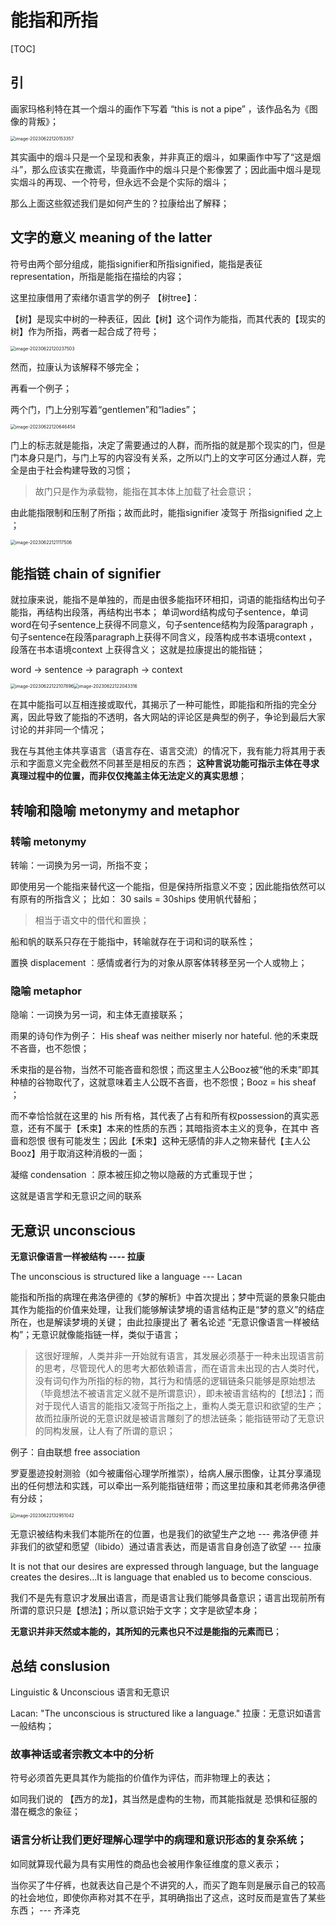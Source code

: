 # 能指和所指

[TOC]

## 引

画家玛格利特在其一个烟斗的画作下写着 “this is not a pipe” ，该作品名为《图像的背叛》；

<img src="Untitled.assets/image-20230622120153357.png" alt="image-20230622120153357" style="zoom:50%;" />

其实画中的烟斗只是一个呈现和表象，并非真正的烟斗，如果画作中写了“这是烟斗”，那么应该实在撒谎，毕竟画作中的烟斗只是个影像罢了；因此画中烟斗是现实烟斗的再现、一个符号，但永远不会是个实际的烟斗；

那么上面这些叙述我们是如何产生的？拉康给出了解释；



## 文字的意义  meaning of the latter

符号由两个部分组成，能指signifier和所指signified，能指是表征representation，所指是能指在描绘的内容；

这里拉康借用了索绪尔语言学的例子  【树tree】： 

【树】是现实中树的一种表征，因此【树】这个词作为能指，而其代表的【现实的树】作为所指，两者一起合成了符号；

<img src="Untitled.assets/image-20230622120237503.png" alt="image-20230622120237503" style="zoom:50%;" />

然而，拉康认为该解释不够完全；

再看一个例子；

两个门，门上分别写着“gentlemen”和“ladies”；

<img src="Untitled.assets/image-20230622120646454.png" alt="image-20230622120646454" style="zoom:50%;" />

门上的标志就是能指，决定了需要通过的人群，而所指的就是那个现实的门，但是门本身只是门，与门上写的内容没有关系，之所以门上的文字可区分通过人群，完全是由于社会构建导致的习惯；

> 故门只是作为承载物，能指在其本体上加载了社会意识；

由此能指限制和压制了所指；故而此时，能指signifier 凌驾于 所指signified 之上 ；

<img src="Untitled.assets/image-20230622121117506.png" alt="image-20230622121117506" style="zoom:50%;" />

 

## 能指链 chain of signifier

就拉康来说，能指不是单独的，而是由很多能指环环相扣，词语的能指结构出句子能指，再结构出段落，再结构出书本；
单词word结构成句子sentence，单词word在句子sentence上获得不同意义，句子sentence结构为段落paragraph ，句子sentence在段落paragraph上获得不同含义，段落构成书本语境context  ，段落在书本语境context  上获得含义；
这就是拉康提出的能指链；

word → sentence → paragraph → context   

<img src="Untitled.assets/image-20230622122107896.png" alt="image-20230622122107896" style="zoom:50%;" /><img src="Untitled.assets/image-20230622122043316.png" alt="image-20230622122043316" style="zoom:50%;" />



在其中能指可以互相连接或取代，其揭示了一种可能性，即能指和所指的完全分离，因此导致了能指的不透明，各大网站的评论区是典型的例子，争论到最后大家讨论的并非同一个情况；

我在与其他主体共享语言（语言存在、语言交流）的情况下，我有能力将其用于表示和字面意义完全截然不同甚至是相反的东西；
**这种言说功能可指示主体在寻求真理过程中的位置，而非仅仅掩盖主体无法定义的真实思想**；

## 转喻和隐喻 metonymy and metaphor

### 转喻 metonymy

转喻：一词换为另一词，所指不变；

即使用另一个能指来替代这一个能指，但是保持所指意义不变；因此能指依然可以有原有的所指含义；
比如： 30 sails = 30ships  使用帆代替船；

> 相当于语文中的借代和置换；

船和帆的联系只存在于能指中，转喻就存在于词和词的联系性；

置换 displacement ：感情或者行为的对象从原客体转移至另一个人或物上；

### 隐喻 metaphor

隐喻：一词换为另一词，和主体无直接联系；

雨果的诗句作为例子： His sheaf was neither miserly nor hateful.  他的禾束既不吝啬，也不怨恨；

禾束指的是谷物，当然不可能吝啬和怨恨；而这里主人公Booz被“他的禾束”即其种植的谷物取代了，这就意味着主人公既不吝啬，也不怨恨；Booz = his sheaf ； 

而不幸恰恰就在这里的 his 所有格，其代表了占有和所有权possession的真实恶意，还有不属于【禾束】本来的性质的东西；其暗指资本主义的竞争，在其中 吝啬和怨恨 很有可能发生；因此【禾束】这种无感情的非人之物来替代【主人公Booz】用于取消这种消极的一面；

凝缩 condensation ：原本被压抑之物以隐蔽的方式重现于世；



这就是语言学和无意识之间的联系



## 无意识 unconscious  

**无意识像语言一样被结构 ---- 拉康**

The unconscious is structured like a language --- Lacan

能指和所指的病理在弗洛伊德的《梦的解析》中首次提出；梦中荒诞的景象只能由其作为能指的价值来处理，让我们能够解读梦境的语言结构正是“梦的意义”的结症所在，也是解读梦境的关键；
由此拉康提出了 著名论述 “无意识像语言一样被结构”；无意识就像能指链一样，类似于语言；

> 这很好理解，人类并非一开始就有语言，其发展必须基于一种未出现语言前的思考，尽管现代人的思考大都依赖语言，而在语言未出现的古人类时代，没有词句作为所指的标的物，其行为和情感的逻辑链条只能够是原始想法（毕竟想法不被语言定义就不是所谓意识），即未被语言结构的【想法】；而对于现代人语言的能指又凌驾于所指之上，重构人类无意识和欲望的生产；故而拉康所说的无意识就是被语言雕刻了的想法链条；能指链带动了无意识的同构发展，让人有了所谓的意识； 

例子：自由联想 free association 

罗夏墨迹投射测验（如今被庸俗心理学所推崇），给病人展示图像，让其分享涌现出的任何想法和实践，可以牵出一系列能指链纽带；而这里拉康和其老师弗洛伊德有分歧；

<img src="01_能指和所指.assets/image-20230622132951042.png" alt="image-20230622132951042" style="zoom:50%;" />

无意识被结构未我们本能所在的位置，也是我们的欲望生产之地  --- 弗洛伊德
并非我们的欲望和愿望（libido）通过语言表达，而是语言自身创造了欲望 --- 拉康

It is not that our desires are expressed through language, but the language creates the desires...It is language that enabled us to become conscious. 

我们不是先有意识才发展出语言，而是语言让我们能够具备意识；语言出现前所有所谓的意识只是【想法】；所以意识始于文字；文字是欲望本身；

**无意识并非天然或本能的，其所知的元素也只不过是能指的元素而已**；



## 总结 conslusion

Linguistic & Unconscious  语言和无意识

Lacan: "The unconscious is structured like a language."   拉康：无意识如语言一般结构；

### 故事神话或者宗教文本中的分析

符号必须首先更具其作为能指的价值作为评估，而非物理上的表达；

如同我们说的 【西方的龙】，其当然是虚构的生物，而其能指就是 恐惧和征服的潜在概念的象征；

### 语言分析让我们更好理解心理学中的病理和意识形态的复杂系统；

如同就算现代最为具有实用性的商品也会被用作象征维度的意义表示；

当你买了牛仔裤，也就表达自己是个不讲究的人，而买了跑车则是展示自己的较高的社会地位，即使你声称对其不在乎，其明确指出了这点，这时反而是宣告了某些东西； --- 齐泽克

 








